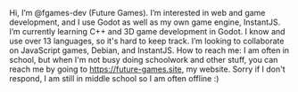Hi, I’m @fgames-dev (Future Games). 
I’m interested in web and game development, and I use Godot as well as my own game engine, InstantJS.
I’m currently learning C++ and 3D game development in Godot. I know and use over 13 languages, so it's hard to keep track.
I’m looking to collaborate on JavaScript games, Debian, and InstantJS.
How to reach me: I am often in school, but when I'm not busy doing schoolwork and other stuff, you can reach me by going to https://future-games.site, my website.
Sorry if I don't respond, I am still in middle school so I am often offline :)

<!---
fgames-dev/fgames-dev is a ✨ special ✨ repository because its `README.md` (this file) appears on your GitHub profile.
You can click the Preview link to take a look at your changes.
--->
